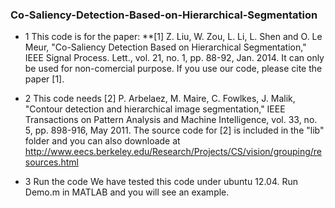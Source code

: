 ### Co-Saliency-Detection-Based-on-Hierarchical-Segmentation  
* 1  This code is for the paper: **[1] Z. Liu, W. Zou, L. Li, L. Shen and O. Le Meur, "Co-Saliency Detection Based on Hierarchical Segmentation," IEEE Signal Process. Lett., vol. 21, no. 1, pp. 88-92, Jan. 2014. It can only be used for non-comercial purpose. If you use our code, please cite the paper [1].

* 2  This code needs [2] P. Arbelaez, M. Maire, C. Fowlkes, J. Malik, "Contour detection and hierarchical image segmentation," IEEE Transactions on Pattern Analysis and Machine Intelligence, vol. 33, no. 5, pp. 898-916, May 2011. The source code for [2] is included in the "lib" folder and you can also downloade at  http://www.eecs.berkeley.edu/Research/Projects/CS/vision/grouping/resources.html 


* 3  Run the code
We have tested this code under ubuntu 12.04. Run Demo.m in MATLAB and you will see an example.


